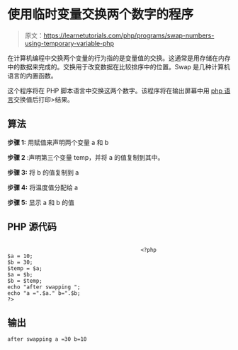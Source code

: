 # 使用临时变量交换两个数字的程序

> 原文：<https://learnetutorials.com/php/programs/swap-numbers-using-temporary-variable-php>

在计算机编程中交换两个变量的行为指的是变量值的交换。这通常是用存储在内存中的数据来完成的。交换用于改变数据在比较排序中的位置。Swap 是几种计算机语言的内置函数。

这个程序将在 PHP 脚本语言中交换这两个数字。该程序将在输出屏幕中用 [php 语言](https://inlarn.com/php-programs-examples-with-output/)交换值后打印>结果。

## 算法

**步骤 1:** 用赋值来声明两个变量 a 和 b

**步骤 2** :声明第三个变量 temp，并将 a 的值复制到其中。

**步骤 3:** 将 b 的值复制到 a

**步骤 4:** 将温度值分配给 a

**步骤 5:** 显示 a 和 b 的值

## PHP 源代码

```

                                          <?php 
$a = 10; 
$b = 30; 
$temp = $a; 
$a = $b; 
$b = $temp; 
echo "after swapping "; 
echo "a =".$a." b=".$b; 
?> 

```

## 输出

```
after swapping a =30 b=10 
```